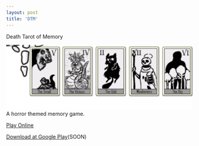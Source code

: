 ```yaml
---
layout: post
title: 'DTM'
---
```

  
Death Tarot of Memory  
  
![](/assets/img/games/game-6/example1.png)  
A horror themed memory game.  
  
[Play Online](https://marcelomesmo.itch.io/death-tarot-of-memory)   
   
[Download at Google Play](#)(SOON)  
  